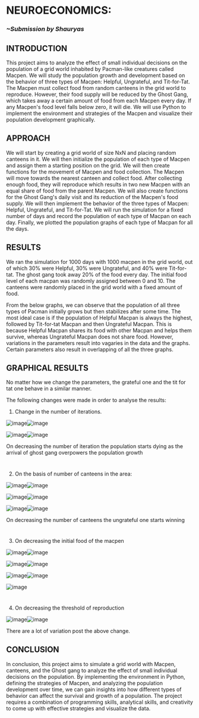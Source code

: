 <!-- # BCS-Takneek-PS-2023
This is a repo containing the code and the documentation for the BCS PS, Takneek 2023.
 -->
# NEUROECONOMICS:

### _~Submission by Shauryas_

## INTRODUCTION

This project aims to analyze the effect of small individual decisions on the population of a grid world inhabited by Pacman-like creatures called Macpen. We will study the population growth and development based on the behavior of three types of Macpen: Helpful, Ungrateful, and Tit-for-Tat. The Macpen must collect food from random canteens in the grid world to reproduce. However, their food supply will be reduced by the Ghost Gang, which takes away a certain amount of food from each Macpen every day. If any Macpen's food level falls below zero, it will die. We will use Python to implement the environment and strategies of the Macpen and visualize their population development graphically.


## APPROACH

We will start by creating a grid world of size NxN and placing random canteens in it. We will then initialize the population of each type of Macpen and assign them a starting position on the grid. We will then create functions for the movement of Macpen and food collection. The Macpen will move towards the nearest canteen and collect food. After collecting enough food, they will reproduce which results in two new Macpen with an equal share of food from the parent Macpen. We will also create functions for the Ghost Gang's daily visit and its reduction of the Macpen's food supply. We will then implement the behavior of the three types of Macpen: Helpful, Ungrateful, and Tit-for-Tat. We will run the simulation for a fixed number of days and record the population of each type of Macpan on each day. Finally, we plotted the population graphs of each type of Macpan for all the days.

## RESULTS

We ran the simulation for 1000 days with 1000 macpen in the grid world, out of which 30% were Helpful, 30% were Ungrateful, and 40% were Tit-for-tat. The ghost gang took away 20% of the food every day. The initial food level of each macpan was randomly assigned between 0 and 10. The canteens were randomly placed in the grid world with a fixed amount of food.

From the below graphs, we can observe that the population of all three types of Pacman initially grows but then stabilizes after some time. The most ideal case is if the population of Helpful Macpan is always the highest, followed by Tit-for-tat Macpan and then Ungrateful Macpan. This is because Helpful Macpan shares its food with other Macpan and helps them survive, whereas Ungrateful Macpan does not share food. However, variations in the parameters result into vagaries in the data and the graphs. Certain parameters also result in overlapping of all the three graphs.


## GRAPHICAL RESULTS

No matter how we change the parameters, the grateful one and the tit for tat one behave in a similar manner.

The following changes were made in order to analyse the results:

1. Change in the number of iterations.

![image](https://user-images.githubusercontent.com/123170794/229425902-a4488b4c-8ab7-4ac0-8762-4e55187d1990.png)![image](https://user-images.githubusercontent.com/123170794/229425957-34498985-1a83-4b7f-9ee5-fd6608cb35c5.png)

![image](https://user-images.githubusercontent.com/123170794/229426220-69ab5782-80a9-4d44-b223-4a78361287a3.png)![image](https://user-images.githubusercontent.com/123170794/229426243-acc874f9-5e3f-4542-abc7-9005193d53b4.png)

On decreasing the number of iteration the population starts dying as the arrival of ghost gang overpowers the population growth

# 

2. On the basis of number of canteens in the area:

![image](https://user-images.githubusercontent.com/123170794/229426477-b9cbb96c-9009-466a-b3fd-b2554c032c83.png)![image](https://user-images.githubusercontent.com/123170794/229426493-123d6d30-665b-4dfa-a491-0f6e7c964c24.png)

![image](https://user-images.githubusercontent.com/123170794/229426501-a2e16b78-aeb5-4820-98cc-ec4afeb43955.png)![image](https://user-images.githubusercontent.com/123170794/229426526-18cac48d-6709-465d-b1b8-87450cfafca9.png)

![image](https://user-images.githubusercontent.com/123170794/229426653-e14dd75f-c816-43c2-985f-372bf4d6047b.png)![image](https://user-images.githubusercontent.com/123170794/229426670-460d59d7-45d5-4f97-b7ce-a587644c179f.png)

On decreasing the number of canteens the ungrateful one starts winning

#

3. On decreasing the initial food of the macpen 

![image](https://user-images.githubusercontent.com/123170794/229426777-1a5e3d70-9f43-4a51-9319-98036408d8ba.png)![image](https://user-images.githubusercontent.com/123170794/229426805-ab412f22-9ffd-4b6f-a018-752672bc2f69.png)

![image](https://user-images.githubusercontent.com/123170794/229426862-bdc0e505-e725-4a46-b3a9-c6813b8e8a59.png)![image](https://user-images.githubusercontent.com/123170794/229426874-3f2c06fb-f88b-4f9e-9e3f-675f7827e68e.png)

![image](https://user-images.githubusercontent.com/123170794/229426938-b05e5ed2-a433-4b0c-b08f-654db7c37ad4.png)![image](https://user-images.githubusercontent.com/123170794/229426947-b2d0a82b-ebb7-4529-90fe-b552229ce4fa.png)

![image](https://user-images.githubusercontent.com/123170794/229426969-3a8173b0-2202-40f7-a352-29b58a00cd12.png)

#

4. On decreasing the threshold of reproduction

![image](https://user-images.githubusercontent.com/123170794/229427040-dabbd8f5-1e77-45f1-bc2b-bed476cd62cb.png)![image](https://user-images.githubusercontent.com/123170794/229427053-3089e21b-56af-45b8-ba2b-f0d599cddd88.png)


There are a lot of variation post the above change.



## CONCLUSION
In conclusion, this project aims to simulate a grid world with Macpen, canteens, and the Ghost gang to analyze the effect of small individual decisions on the population. By implementing the environment in Python, defining the strategies of Macpen, and analyzing the population development over time, we can gain insights into how different types of behavior can affect the survival and growth of a population. The project requires a combination of programming skills, analytical skills, and creativity to come up with effective strategies and visualize the data.

